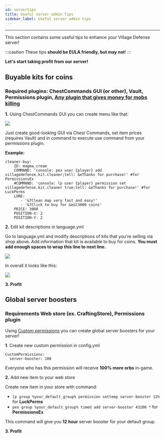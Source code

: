 ```yaml
---
id: servertips
title: Useful server admin tips
sidebar_label: Useful server admin tips
---
```

---
This section contains some useful tips to enhance your Village Defense server!

:::caution
These tips **should be EULA friendly, but may not**!
:::

 **Let's start taking profit from our server!**

## Buyable kits for coins

### **Required plugins:** ChestCommands GUI \(or other\), Vault, Permissions plugin, [Any plugin that gives money for mobs killing](http://lmgtfy.com/?q=spigot+money+mob+drops+plugin)

**1.** Using ChestCommands GUI you can create menu like that: 

![](https://i.imgur.com/hl8E7nj.png)

Just create good-looking GUI via Chest Commands, set item prices \(requires Vault\) and in command to execute use command from your permissions plugin.

**Example:**

```text
cleaner-buy:
    ID: magma_cream
    COMMAND: 'console: pex user {player} add villagedefense.kit.cleaner;tell: &eThanks for purchase!' #for PermissionsEx
    #COMMAND: 'console: lp user {player} permission set villagedefense.kit.cleaner true;tell: &eThanks for purchase!' #for LuckPerms
    LORE:
       - '&7Clean map very fast and easy!'
       - '&7Click to buy for &e&l3000 coins'
    PRICE: 3000
    POSITION-X: 2
    POSITION-Y: 2
```

**2.** Edit kit descriptions in language.yml

Go to language.yml and modify descriptions of kits that you're selling via shop above. Add information that kit is available to buy for coins. **You must add enough spaces to wrap this line to next line.** 

![](https://i.imgur.com/ALkgKO9.png)

In overall it looks like this:

![](https://i.imgur.com/hYFpLtK.png)

**3. Profit**

## Global server boosters

### **Requirements** Web store \(ex. CraftingStore\), Permissions plugin

Using [Custom permissions](../setup/cmd-perms.md#custom-permissions) you can create global server boosters for your server!

**1**. Create new custom permission in config.yml

```text
CustomPermissions:
  server-booster: 100
```

Everyone who has this permission will receive **100% more orbs** in-game.

**2.** Add new item to your web store

Create new item in your store with command:

* `lp group %your_default_group% permission settemp server-booster 12h` for **LuckPerms**
* `pex group %your_default_group% timed add server-booster 43200 *` for **PermissionsEx**

This command will give you **12 hour** server booster for your default group.

**3. Profit**

